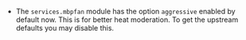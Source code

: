- The `services.mbpfan` module has the option `aggressive` enabled by default
  now. This is for better heat moderation. To get the upstream defaults you may
  disable this.
